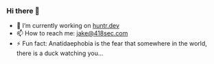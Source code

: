 ### Hi there 👋

- 🔭 I’m currently working on [huntr.dev](huntr.dev)
- 📫 How to reach me: jake@418sec.com
- ⚡ Fun fact: Anatidaephobia is the fear that somewhere in the world, there is a duck watching you...

<!--
**Jmimoni/Jmimoni** is a ✨ _special_ ✨ repository because its `README.md` (this file) appears on your GitHub profile.

Here are some ideas to get you started:

- 🔭 I’m currently working on ...
- 🌱 I’m currently learning ...
- 👯 I’m looking to collaborate on huntr.dev
- 🤔 I’m looking for help with ...
- 💬 Ask me about ...
- 📫 How to reach me:
- 😄 Pronouns: ...
- ⚡ Fun fact: Anatidaephobia is the fear that somewhere in the world, there is a duck watching you...
-->
